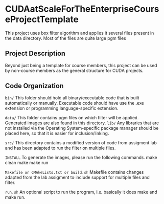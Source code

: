 # CUDAatScaleForTheEnterpriseCourseProjectTemplate
This project uses box filter algorithm and applies it several files present in the data directory. Most of the files are quite large pgm files

## Project Description

Beyond just being a template for course members, this project can be used by non-course members as the general structure for CUDA projects.


## Code Organization

```bin/```
This folder should hold all binary/executable code that is built automatically or manually. Executable code should have use the .exe extension or programming language-specific extension.

```data/```
    This folder contains pgm files on which filter will be applied. Generated images are also found in this directory.
```lib/```
Any libraries that are not installed via the Operating System-specific package manager should be placed here, so that it is easier for inclusion/linking.

```src/```
This directory contains a modified version of code from assigment lab and has been adapted to run the filter on multiple files.

```INSTALL```
    To generate the images, please run the following commands.
    make clean
    make
    make run

```Makefile or CMAkeLists.txt or build.sh```
    Makefile contains changes adapted from the lab assigment to include support for multiple files and filter.

```run.sh```
An optional script to run the program, i.e. basically it does make and make run.